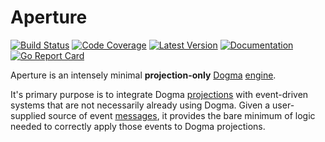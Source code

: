 # Aperture

[![Build Status](https://github.com/dogmatiq/aperture/workflows/CI/badge.svg)](https://github.com/dogmatiq/aperture/actions?workflow=CI)
[![Code Coverage](https://img.shields.io/codecov/c/github/dogmatiq/aperture/master.svg)](https://codecov.io/github/dogmatiq/aperture)
[![Latest Version](https://img.shields.io/github/tag/dogmatiq/aperture.svg?label=semver)](https://semver.org)
[![Documentation](https://img.shields.io/badge/go.dev-reference-007d9c)](https://pkg.go.dev/github.com/dogmatiq/aperture)
[![Go Report Card](https://goreportcard.com/badge/github.com/dogmatiq/aperture)](https://goreportcard.com/report/github.com/dogmatiq/aperture)

Aperture is an intensely minimal **projection-only**
[Dogma](https://github.com/dogmatiq/dogma)
[engine](https://github.com/dogmatiq/dogma#engine).

It's primary purpose is to integrate Dogma
[projections](https://github.com/dogmatiq/dogma#projection) with event-driven
systems that are not necessarily already using Dogma. Given a user-supplied
source of event [messages](https://github.com/dogmatiq/dogma#message), it
provides the bare minimum of logic needed to correctly apply those events to
Dogma projections.
